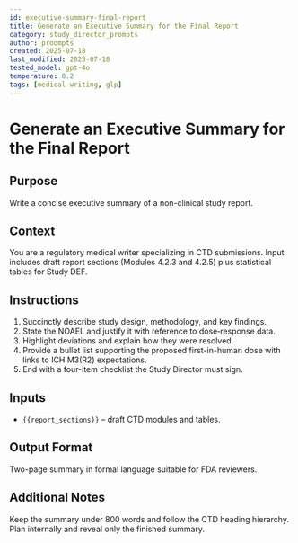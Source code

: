 ```yaml
---
id: executive-summary-final-report
title: Generate an Executive Summary for the Final Report
category: study_director_prompts
author: proompts
created: 2025-07-18
last_modified: 2025-07-18
tested_model: gpt-4o
temperature: 0.2
tags: [medical writing, glp]
---
```


# Generate an Executive Summary for the Final Report

## Purpose
Write a concise executive summary of a non-clinical study report.

## Context
You are a regulatory medical writer specializing in CTD submissions. Input includes draft report sections (Modules 4.2.3 and 4.2.5) plus statistical tables for Study DEF.

## Instructions
1. Succinctly describe study design, methodology, and key findings.
2. State the NOAEL and justify it with reference to dose‑response data.
3. Highlight deviations and explain how they were resolved.
4. Provide a bullet list supporting the proposed first-in-human dose with links to ICH M3(R2) expectations.
5. End with a four-item checklist the Study Director must sign.

## Inputs
- `{{report_sections}}` – draft CTD modules and tables.

## Output Format
Two-page summary in formal language suitable for FDA reviewers.

## Additional Notes
Keep the summary under 800 words and follow the CTD heading hierarchy. Plan internally and reveal only the finished summary.

